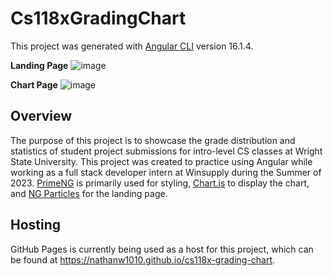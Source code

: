 # Cs118xGradingChart

This project was generated with [Angular CLI](https://github.com/angular/angular-cli) version 16.1.4.

**Landing Page**
![image](https://github.com/NathanW1010/cs118x-grading-chart/assets/132369504/48a47772-9ad8-46f2-9f2a-7de2dda7f066)

**Chart Page**
![image](https://github.com/NathanW1010/cs118x-grading-chart/assets/132369504/ec3e1e7f-c2e7-4a66-95d9-80edcededb99)

## Overview

The purpose of this project is to showcase the grade distribution and statistics of student project submissions for
intro-level CS classes at Wright State University. This project was created to practice using Angular while working as a
full stack developer intern at Winsupply during the Summer of 2023. [PrimeNG](https://primeng.org/) is primarily used
for styling, [Chart.js](https://www.chartjs.org/) to display the chart,
and [NG Particles](https://www.npmjs.com/package/ng-particles) for the landing page.

## Hosting

GitHub Pages is currently being used as a host for this project, which can be found
at https://nathanw1010.github.io/cs118x-grading-chart.
